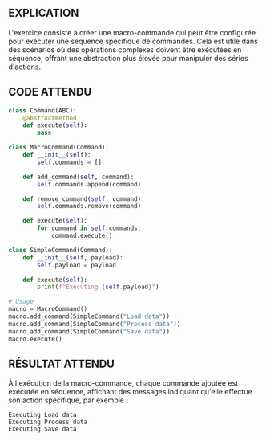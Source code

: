 ## EXPLICATION

L'exercice consiste à créer une macro-commande qui peut être configurée pour exécuter une séquence spécifique de commandes. Cela est utile dans des scénarios où des opérations complexes doivent être exécutées en séquence, offrant une abstraction plus élevée pour manipuler des séries d'actions.

## CODE ATTENDU

```python
class Command(ABC):
    @abstractmethod
    def execute(self):
        pass

class MacroCommand(Command):
    def __init__(self):
        self.commands = []

    def add_command(self, command):
        self.commands.append(command)

    def remove_command(self, command):
        self.commands.remove(command)

    def execute(self):
        for command in self.commands:
            command.execute()

class SimpleCommand(Command):
    def __init__(self, payload):
        self.payload = payload

    def execute(self):
        print(f"Executing {self.payload}")

# Usage
macro = MacroCommand()
macro.add_command(SimpleCommand("Load data"))
macro.add_command(SimpleCommand("Process data"))
macro.add_command(SimpleCommand("Save data"))
macro.execute()
```

## RÉSULTAT ATTENDU

À l'exécution de la macro-commande, chaque commande ajoutée est exécutée en séquence, affichant des messages indiquant qu'elle effectue son action spécifique, par exemple :

```
Executing Load data
Executing Process data
Executing Save data
```